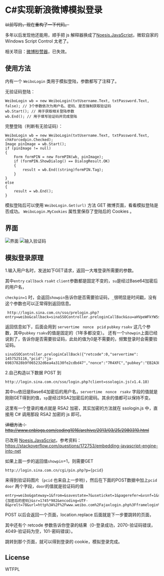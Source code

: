 # C#实现新浪微博模拟登录
<del> 以前写的，现在重构了一下代码。</del>

多年以后发现他还能用，顺手把 js 解释器换成了[Noesis.JavaScript](https://github.com/JavascriptNet/Javascript.Net)，微软自家的 Windows Script Control 太老了。

相关项目：[微博秒赞器](https://github.com/huiyadanli/WeiboMonitor)，已失效。

## 使用方法
内有一个 `WeiboLogin` 类用于模拟登陆，参数都写了注释了。

无验证码登陆：
```
WeiboLogin wb = new WeiboLogin(txtUsername.Text, txtPassword.Text, false); // 3个参数依次为用户名、密码、是否强制获取验证码
wb.Start(); // 用于获取相关登陆参数
wb.End(); // 用于填写验证码并完成登陆
```

完整登陆（判断有无验证码）：
```
WeiboLogin wb = new WeiboLogin(txtUsername.Text, txtPassword.Text, chkForcedpin.Checked);
Image pinImage = wb.Start();
if (pinImage != null)
{
    Form formPIN = new FormPIN(wb, pinImage);
    if (formPIN.ShowDialog() == DialogResult.OK)
    {
        result = wb.End((string)formPIN.Tag);
    }
}
else
{
    result = wb.End();
}
```

模拟登陆后可以使用 `WeiboLogin.Get(url)` 方法 GET 微博页面，看看模拟登陆是否成功。
`WeiboLogin.MyCookies` 属性里保存了登陆后的 Cookies 。

## 界面
![界面](https://raw.githubusercontent.com/huiyadanli/SinaLogin/master/img/screenshot2.png)
![输入验证码](https://raw.githubusercontent.com/huiyadanli/SinaLogin/master/img/screenshot1.png)

## 模拟登录原理
1.输入用户名时，发送如下GET请求，返回一大堆登录所需要的参数。

其中`entry` `callback` `rsakt`  `client`参数都是固定不变的，`su`是经过Base64加密后的用户名，

`checkpin=1` 时，会返回`showpin`告诉你是否需要验证码，`_`很明显是时间戳，没有这个参数也可以正常得到返回信息。

```
 http://login.sina.com.cn/sso/prelogin.php?entry=weibo&callback=sinaSSOController.preloginCallBack&su=aHVpeWFkYW5saSU0MDEyNi5jb20%3D&rsakt=mod&checkpin=1&client=ssologin.js(v1.4.18)&_=1457524967315
```

返回信息如下，后面会用到 `servertime ` `nonce ` `pcid` `pubkey` `rsakv` 这几个参数，其中`pubkey` `rsakv`的值是固定的（1年多都没变）。
还有一个`showpin`上面已经说到了，告诉你是否需要验证码，此处的值为0是不需要的，频繁登录时会需要验证码。

```
sinaSSOController.preloginCallBack({"retcode":0,"servertime": 1457525116,"pcid":"ja-69837828b9f065232d6ea4a3130fe2cdbd47","nonce":"7R4XFC","pubkey":"EB2A38568661887FA180BDDB5CABD5F21C7BFD59C090CB2D245A87AC253062882729293E5506350508E7F9AA3BB77F4333231490F915F6D63C55FE2F08A49B353F444AD3993CACC02DB784ABBB8E42A9B1BBFFFB38BE18D78E87A0E41B9B8F73A928EE0CCEE1F6739884B9777E4FE9E88A1BBE495927AC4A799B3181D6442443","rsakv":"1330428213","is_openlock":0,"showpin":0,"exectime":12})
```

2.自己构造以下数据 POST 到

```
http://login.sina.com.cn/sso/login.php?client=ssologin.js(v1.4.18)
```

其中`su`依旧是Base64加密后的用户名，`servertime ` `nonce ` `rsakv` 字段的值就是刚刚GET得到的值，`sp`是经过RSA2加密后的密码。其余的值都可以保持不变。

这里有一个登录的难点就是 RSA2 加密，其实加密的方法就在 ssologin.js 中，直接用 C# 调用那段 RSA2 加密的 js 即可。

<del> 详细方法：http://www.cnblogs.com/coding1016/archive/2013/03/25/2980310.html </del>

已改用 [Noesis.JavaScript](https://github.com/JavascriptNet/Javascript.Net)，参考资料：https://stackoverflow.com/questions/172753/embedding-javascript-engine-into-net

如果上面一步的返回值`showpin`=1，则需要GET

```
http://login.sina.com.cn/cgi/pin.php?p={pcid}
```

来得到验证码图片（`pcid` 也来自上一步哟），然后在下面的POST数据中加上`pcid` `door` 两个字段，`door`的值就是验证码的值

```
entry=weibo&gateway=1&from=&savestate=7&useticket=1&pagerefer=&vsnf=1&su=aHVpeWFkYW5saSU0MDEyNi5jb20%3D&service=miniblog&servertime=1457525116&nonce=7R4XFC&pwencode=rsa2&rsakv=1330428213&sp={加密后的密码}&sr=1745*982&encoding=UTF-8&prelt=78&url=http%3A%2F%2Fwww.weibo.com%2Fajaxlogin.php%3Fframelogin%3D1%26callback%3Dparent.sinaSSOController.feedBackUrlCallBack&returntype=META
```

POST 以后会返回一个页面，location.replace 后面就是下一步要跳转的页面，

其中还有个 retcode 参数告诉你登录的结果（0-登录成功，2070-验证码错误，4049-验证码为空，101-密码错误）。

跳转到那个页面，就可以得到登录的 cookie，模拟登录完成。

## License
WTFPL